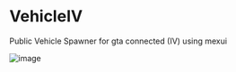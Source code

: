 # VehicleIV
Public Vehicle Spawner for gta connected (IV) using mexui

![image](https://github.com/user-attachments/assets/8d2391f2-b258-4f09-bb63-4b47d8c97a81)
